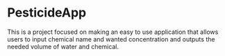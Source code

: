 # PesticideApp
This is a project focused on making an easy to use application that allows users to input chemical name and wanted concentration and outputs the needed volume of water and chemical.
